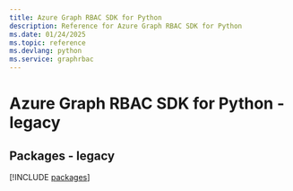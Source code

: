 ```yaml
---
title: Azure Graph RBAC SDK for Python
description: Reference for Azure Graph RBAC SDK for Python
ms.date: 01/24/2025
ms.topic: reference
ms.devlang: python
ms.service: graphrbac
---
```

# Azure Graph RBAC SDK for Python - legacy
## Packages - legacy
[!INCLUDE [packages](graph-rbac-index.md)]